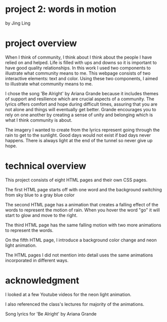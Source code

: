 # project 2: words in motion
by Jing Ling

# project overview
When I think of community, I think about I think about the people I have relied on and helped. Life is filled with ups and downs so it is important to have good quality relationships. In this work I used two components to illustrate what community means to me. This webpage consists of two interactive elements: text and color. Using these two components, I aimed to illustrate what community means to me. 

I chose the song 'Be Alright' by Ariana Grande because it includes themes of support and resilience which are crucial aspects of a community. The lyrics offers comfort and hope during difficult times, assuring that you are not alone and things will eventually get better. Grande encourages you to rely on one another by creating a sense of unity and belonging which is what I think community is about. 

The imagery I wanted to create from the lyrics represent going through the rain to get to the sunlight. Good days would not exist if bad days never happens. There is always light at the end of the tunnel so never give up hope. 

# technical overview

This project consists of eight HTML pages and their own CSS pages. 

The first HTML page starts off with one word and the background switching from sky blue to a gray blue color

The second HTML page has a animation that creates a falling effect of the words to represent the motion of rain. When you hover the word "go" it will start to glow and move to the right. 

The third HTML page has the same falling motion with two more animations to represent the words.

On the fifth HTML page, I introduce a background color change and neon light animation.

The HTML pages I did not mention into detail uses the same animations incorporated in different ways.

# acknowledgment 

I looked at a few Youtube videos for the neon light animation. 

I also referenced the class's lectures for majority of the animations.

Song lyrics for 'Be Alright' by Ariana Grande

